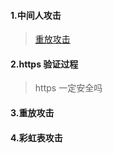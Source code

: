 #### 1.中间人攻击

> [重放攻击](https://zh.wikipedia.org/wiki/%E9%87%8D%E6%94%BE%E6%94%BB%E5%87%BB)

#### 2.https 验证过程

> https  一定安全吗

#### 3.重放攻击

#### 4.彩虹表攻击